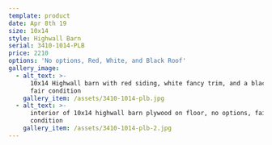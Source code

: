 ```yaml
---
template: product
date: Apr 8th 19
size: 10x14
style: Highwall Barn
serial: 3410-1014-PLB
price: 2210
options: 'No options, Red, White, and Black Roof'
gallery_image:
  - alt_text: >-
      10x14 Highwall barn with red siding, white fancy trim, and a black roof
      fair condition
    gallery_item: /assets/3410-1014-plb.jpg
  - alt_text: >-
      interior of 10x14 highwall barn plywood on floor, no options, fair
      condition
    gallery_item: /assets/3410-1014-plb-2.jpg
---
```


